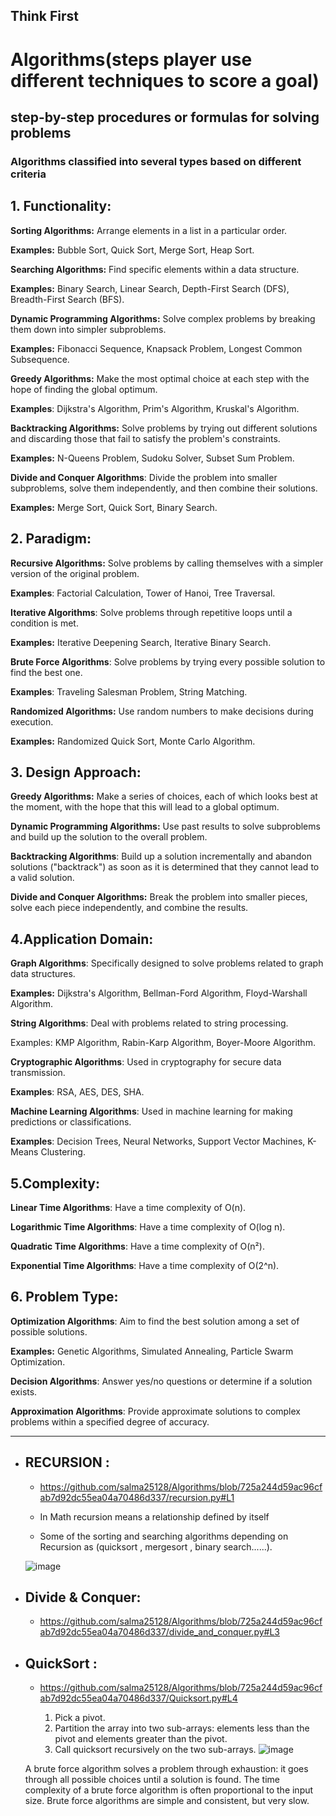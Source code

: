                                                                              
Think  First
----------
# Algorithms(steps player use different techniques to score a goal)
## step-by-step procedures or formulas for solving problems
### Algorithms classified into several types based on different criteria


## 1. Functionality:

**Sorting Algorithms:** Arrange elements in a list in a particular order.

**Examples:** Bubble Sort, Quick Sort, Merge Sort, Heap Sort.

**Searching Algorithms:** Find specific elements within a data structure.

**Examples:** Binary Search, Linear Search, Depth-First Search (DFS), Breadth-First Search (BFS).

**Dynamic Programming Algorithms:** Solve complex problems by breaking them down into simpler subproblems.

**Examples:** Fibonacci Sequence, Knapsack Problem, Longest Common Subsequence.

**Greedy Algorithms:** Make the most optimal choice at each step with the hope of finding the global optimum.

**Examples**: Dijkstra's Algorithm, Prim's Algorithm, Kruskal's Algorithm.

**Backtracking Algorithms:** Solve problems by trying out different solutions and discarding those that fail to satisfy the problem's constraints.

**Examples:** N-Queens Problem, Sudoku Solver, Subset Sum Problem.

**Divide and Conquer Algorithms**: Divide the problem into smaller subproblems, solve them independently, and then combine their solutions.

**Examples:** Merge Sort, Quick Sort, Binary Search.

## 2. Paradigm:

**Recursive Algorithms:** Solve problems by calling themselves with a simpler version of the original problem.

**Examples**: Factorial Calculation, Tower of Hanoi, Tree Traversal.

**Iterative Algorithms**: Solve problems through repetitive loops until a condition is met.

**Examples:** Iterative Deepening Search, Iterative Binary Search.

**Brute Force Algorithms**: Solve problems by trying every possible solution to find the best one.

**Examples**: Traveling Salesman Problem, String Matching.

**Randomized Algorithms:** Use random numbers to make decisions during execution.

**Examples:** Randomized Quick Sort, Monte Carlo Algorithm.

## 3.  Design Approach:

**Greedy Algorithms:** Make a series of choices, each of which looks best at the moment, with the hope that this will lead to a global optimum.

**Dynamic Programming Algorithms:** Use past results to solve subproblems and build up the solution to the overall problem.

**Backtracking Algorithms**: Build up a solution incrementally and abandon solutions ("backtrack") as soon as it is determined that they cannot lead to a valid solution.

**Divide and Conquer Algorithms:** Break the problem into smaller pieces, solve each piece independently, and combine the results.

## 4.Application Domain:

**Graph Algorithms**: Specifically designed to solve problems related to graph data structures.

**Examples:** Dijkstra's Algorithm, Bellman-Ford Algorithm, Floyd-Warshall Algorithm.

**String Algorithms**: Deal with problems related to string processing.

Examples: KMP Algorithm, Rabin-Karp Algorithm, Boyer-Moore Algorithm.

**Cryptographic Algorithms**: Used in cryptography for secure data transmission.

**Examples**: RSA, AES, DES, SHA.

**Machine Learning Algorithms**: Used in machine learning for making predictions or classifications.

**Examples**: Decision Trees, Neural Networks, Support Vector Machines, K-Means Clustering.

## 5.Complexity:

**Linear Time Algorithms**: Have a time complexity of O(n).

**Logarithmic Time Algorithms**: Have a time complexity of O(log n).

**Quadratic Time Algorithms**: Have a time complexity of O(n²).

**Exponential Time Algorithms**: Have a time complexity of O(2^n).

## 6. Problem Type:

**Optimization Algorithms**: Aim to find the best solution among a set of possible solutions.

**Examples:** Genetic Algorithms, Simulated Annealing, Particle Swarm Optimization.

**Decision Algorithms**: Answer yes/no questions or determine if a solution exists.	

**Approximation Algorithms**: Provide approximate solutions to complex problems within a specified degree of accuracy.


------------------------------------------------------------------------------------------------------------


* RECURSION :
  -----------
	 * https://github.com/salma25128/Algorithms/blob/725a244d59ac96cfab7d92dc55ea04a70486d337/recursion.py#L1

	* In Math recursion means a relationship defined by itself 
	* Some of the sorting and searching algorithms depending on Recursion as (quicksort , mergesort , binary search......).
  
	 ![image](https://github.com/user-attachments/assets/623dfc12-08b2-4c96-b054-aaf96203bbad)


* Divide & Conquer:
  --------------------- 
	* https://github.com/salma25128/Algorithms/blob/725a244d59ac96cfab7d92dc55ea04a70486d337/divide_and_conquer.py#L3
 		

* QuickSort :
   ----------------
    * https://github.com/salma25128/Algorithms/blob/725a244d59ac96cfab7d92dc55ea04a70486d337/Quicksort.py#L4
  
        1. Pick a pivot.
		2. Partition the array into two sub-arrays: elements less than the pivot and elements greater than the pivot.
		3. Call quicksort recursively on the two sub-arrays.
   ![image](https://github.com/user-attachments/assets/228113c4-6851-4d7b-bee7-f485aea42e7c)
  
		
				 
	A brute force algorithm solves a problem through exhaustion: it goes through all possible choices until a solution is found.
The time complexity of a brute force algorithm is often proportional to the input size.
Brute force algorithms are simple and consistent, but very slow.


	  
